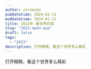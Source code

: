 ```yaml
---
author: zeromike
pubDatetime: 2024-01-11
modDatetime: 2024-01-11
title: 2023年 看世界的我
slug: "2023-open-eye"
draft: false
tags:
  - "2023"
description: 打开眼睛，看这个世界多么精彩
---
```


打开眼睛，看这个世界多么精彩
